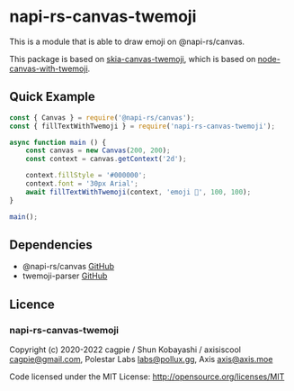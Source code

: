 # napi-rs-canvas-twemoji

This is a module that is able to draw emoji on @napi-rs/canvas.

This package is based on [skia-canvas-twemoji](https://github.com/PolestarLabs/skia-canvas-twemoji), which is based on [node-canvas-with-twemoji](https://github.com/cagpie/node-canvas-with-twemoji).

## Quick Example
```javascript
const { Canvas } = require('@napi-rs/canvas');
const { fillTextWithTwemoji } = require('napi-rs-canvas-twemoji');

async function main () {
    const canvas = new Canvas(200, 200);
    const context = canvas.getContext('2d');

    context.fillStyle = '#000000';
    context.font = '30px Arial';
    await fillTextWithTwemoji(context, 'emoji 🎀', 100, 100);
}

main();
```

## Dependencies

- @napi-rs/canvas [GitHub](https://github.com/samizdatco/skia-canvas)
- twemoji-parser [GitHub](https://github.com/twitter/twemoji-parser)

## Licence

### napi-rs-canvas-twemoji

Copyright (c) 2020-2022 cagpie / Shun Kobayashi / axisiscool <cagpie@gmail.com>, Polestar Labs <labs@pollux.gg>, Axis <axis@axis.moe>

Code licensed under the MIT License: http://opensource.org/licenses/MIT
